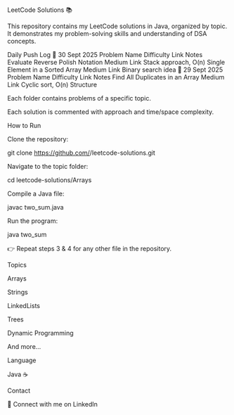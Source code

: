LeetCode Solutions 📚

This repository contains my LeetCode solutions in Java, organized by topic. It demonstrates my problem-solving skills and understanding of DSA concepts.

Daily Push Log
📅 30 Sept 2025
Problem Name	Difficulty	Link	Notes
Evaluate Reverse Polish Notation	Medium	Link
	Stack approach, O(n)
Single Element in a Sorted Array	Medium	Link
	Binary search idea
📅 29 Sept 2025
Problem Name	Difficulty	Link	Notes
Find All Duplicates in an Array	Medium	Link
	Cyclic sort, O(n)
Structure

Each folder contains problems of a specific topic.

Each solution is commented with approach and time/space complexity.

How to Run

Clone the repository:

git clone https://github.com/<your-username>/leetcode-solutions.git


Navigate to the topic folder:

cd leetcode-solutions/Arrays


Compile a Java file:

javac two_sum.java


Run the program:

java two_sum


👉 Repeat steps 3 & 4 for any other file in the repository.

Topics

Arrays

Strings

LinkedLists

Trees

Dynamic Programming

And more...

Language

Java ☕

Contact

📌 Connect with me on LinkedIn
